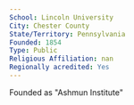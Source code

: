```yaml
---
School: Lincoln University
City: Chester County
State/Territory: Pennsylvania
Founded: 1854
Type: Public
Religious Affiliation: nan
Regionally acredited: Yes
---
```

Founded as "Ashmun Institute"